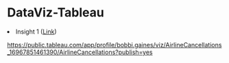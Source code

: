 # DataViz-Tableau

 <li>Insight 1 (<a href="https://public.tableau.com/app/profile/bobbi.gaines/viz/AirlineCancellations_16967851461390/AirlineCancellations?publish=yes">Link</a>)</li>

 
https://public.tableau.com/app/profile/bobbi.gaines/viz/AirlineCancellations_16967851461390/AirlineCancellations?publish=yes
